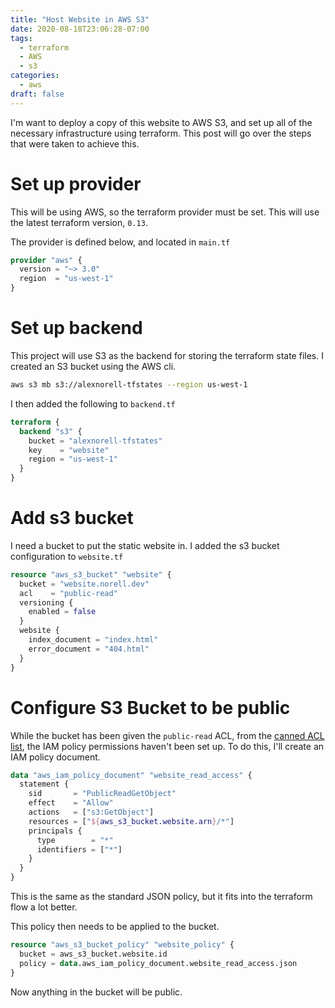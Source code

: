 ```yaml
---
title: "Host Website in AWS S3"
date: 2020-08-18T23:06:28-07:00
tags:
  - terraform
  - AWS
  - s3
categories:
  - aws
draft: false
---
```


I'm want to deploy a copy of this website to AWS S3, and set up all of the necessary infrastructure using terraform. This post will go over the steps that were taken to achieve this.

# Set up provider

This will be using AWS, so the terraform provider must be set. This will use the latest terraform version, `0.13`.

The provider is defined below, and located in `main.tf`

```tf
provider "aws" {
  version = "~> 3.0"
  region  = "us-west-1"
}
```

# Set up backend

This project will use S3 as the backend for storing the terraform state files. I created an S3 bucket using the AWS cli.

```sh
aws s3 mb s3://alexnorell-tfstates --region us-west-1
```

I then added the following to `backend.tf`

```tf
terraform {
  backend "s3" {
    bucket = "alexnorell-tfstates"
    key    = "website"
    region = "us-west-1"
  }
}
```

# Add s3 bucket

I need a bucket to put the static website in. I added the s3 bucket configuration to `website.tf`

```tf
resource "aws_s3_bucket" "website" {
  bucket = "website.norell.dev"
  acl    = "public-read"
  versioning {
    enabled = false
  }
  website {
    index_document = "index.html"
    error_document = "404.html"
  }
}
```

# Configure S3 Bucket to be public

While the bucket has been given the `public-read` ACL, from the [canned ACL list](https://docs.aws.amazon.com/AmazonS3/latest/dev/acl-overview.html#canned-acl), the IAM policy permissions haven't been set up. To do this, I'll create an IAM policy document.


```tf
data "aws_iam_policy_document" "website_read_access" {
  statement {
    sid       = "PublicReadGetObject"
    effect    = "Allow"
    actions   = ["s3:GetObject"]
    resources = ["${aws_s3_bucket.website.arn}/*"]
    principals {
      type        = "*"
      identifiers = ["*"]
    }
  }
}
```

This is the same as the standard JSON policy, but it fits into the terraform flow a lot better.

This policy then needs to be applied to the bucket.

```tf
resource "aws_s3_bucket_policy" "website_policy" {
  bucket = aws_s3_bucket.website.id
  policy = data.aws_iam_policy_document.website_read_access.json
}
```

Now anything in the bucket will be public.
